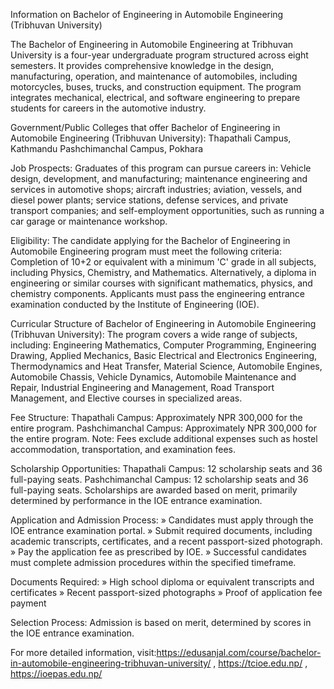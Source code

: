 Information on Bachelor of Engineering in Automobile Engineering (Tribhuvan University)

The Bachelor of Engineering in Automobile Engineering at Tribhuvan University is a four-year undergraduate program structured across eight semesters. It provides comprehensive knowledge in the design, manufacturing, operation, and maintenance of automobiles, including motorcycles, buses, trucks, and construction equipment. The program integrates mechanical, electrical, and software engineering to prepare students for careers in the automotive industry.

Government/Public Colleges that offer Bachelor of Engineering in Automobile Engineering (Tribhuvan University):
Thapathali Campus, Kathmandu
Pashchimanchal Campus, Pokhara

Job Prospects:
Graduates of this program can pursue careers in:
Vehicle design, development, and manufacturing; maintenance engineering and services in automotive shops; aircraft industries; aviation, vessels, and diesel power plants; service stations, defense services, and private transport companies; and self-employment opportunities, such as running a car garage or maintenance workshop.

Eligibility:
The candidate applying for the Bachelor of Engineering in Automobile Engineering program must meet the following criteria:
Completion of 10+2 or equivalent with a minimum 'C' grade in all subjects, including Physics, Chemistry, and Mathematics.
Alternatively, a diploma in engineering or similar courses with significant mathematics, physics, and chemistry components.
Applicants must pass the engineering entrance examination conducted by the Institute of Engineering (IOE).

Curricular Structure of Bachelor of Engineering in Automobile Engineering (Tribhuvan University):
The program covers a wide range of subjects, including:
Engineering Mathematics, Computer Programming, Engineering Drawing, Applied Mechanics, Basic Electrical and Electronics Engineering, Thermodynamics and Heat Transfer, Material Science, Automobile Engines, Automobile Chassis, Vehicle Dynamics, Automobile Maintenance and Repair, Industrial Engineering and Management, Road Transport Management, and Elective courses in specialized areas.

Fee Structure:
Thapathali Campus: Approximately NPR 300,000 for the entire program.
Pashchimanchal Campus: Approximately NPR 300,000 for the entire program.
Note: Fees exclude additional expenses such as hostel accommodation, transportation, and examination fees.

Scholarship Opportunities:
Thapathali Campus: 12 scholarship seats and 36 full-paying seats.
Pashchimanchal Campus: 12 scholarship seats and 36 full-paying seats.
Scholarships are awarded based on merit, primarily determined by performance in the IOE entrance examination.

Application and Admission Process:
» Candidates must apply through the IOE entrance examination portal.
» Submit required documents, including academic transcripts, certificates, and a recent passport-sized photograph.
» Pay the application fee as prescribed by IOE.
» Successful candidates must complete admission procedures within the specified timeframe.

Documents Required:
» High school diploma or equivalent transcripts and certificates
» Recent passport-sized photographs
» Proof of application fee payment

Selection Process:
Admission is based on merit, determined by scores in the IOE entrance examination.

For more detailed information, visit:https://edusanjal.com/course/bachelor-in-automobile-engineering-tribhuvan-university/ , https://tcioe.edu.np/ , https://ioepas.edu.np/